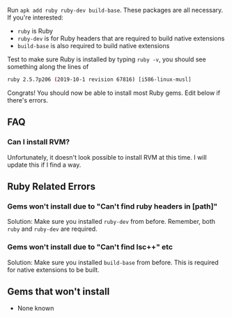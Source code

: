 Run `apk add ruby ruby-dev build-base`. These packages are all necessary. If you're interested:

* `ruby` is Ruby
* `ruby-dev` is for Ruby headers that are required to build native extensions
* `build-base` is also required to build native extensions

Test to make sure Ruby is installed by typing `ruby -v`, you should see something along the lines of 

```bash
ruby 2.5.7p206 (2019-10-1 revision 67816) [i586-linux-musl]
```

Congrats! You should now be able to install most Ruby gems. Edit below if there's errors.

## FAQ

### Can I install RVM?
Unfortunately, it doesn't look possible to install RVM at this time. I will update this if I find a way.

## Ruby Related Errors

<!-- If you have an error, put ### and your problem. A solution will be posted, if one exists -->

### Gems won't install due to "Can't find ruby headers in [path]"
Solution: Make sure you installed `ruby-dev` from before. Remember, both `ruby` and `ruby-dev` are required.

### Gems won't install due to "Can't find lsc++" etc
Solution: Make sure you installed `build-base` from before. This is required for native extensions to be built.

## Gems that won't install

<!-- If you have an error installing a gem, add to the list. A solution will be posted, if one exists -->

* None known